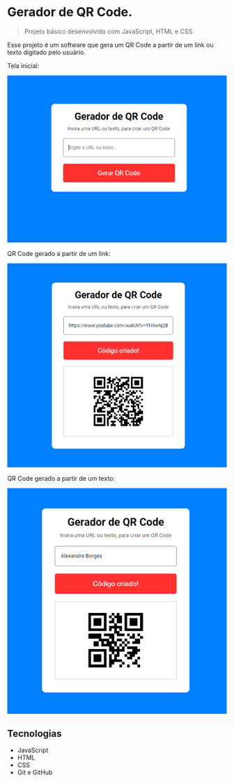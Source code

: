 # Gerador de QR Code.

> Projeto básico desenvolvido com JavaScript, HTML e CSS.

Esse projeto é um software que gera um QR Code a partir de um link ou texto digitado pelo usuário.

Tela inicial:

![Qrcode](./.github/qrcode01.PNG)

QR Code gerado a partir de um link:

![Qrcode](./.github/qrcode02.PNG)

QR Code gerado a partir de um texto:

![Qrcode](./.github/qrcode03.PNG)

## Tecnologias
- JavaScript
- HTML
- CSS
- Git e GitHub
